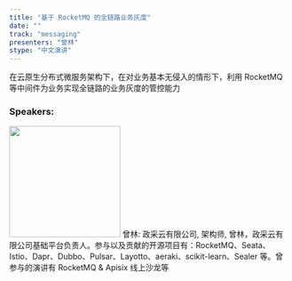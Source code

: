 ```yaml
---
title: "基于 RocketMQ 的全链路业务灰度"
date: "" 
track: "messaging"
presenters: "曾林"
stype: "中文演讲"
---
```

在云原生分布式微服务架构下，在对业务基本无侵入的情形下，利用 RocketMQ 等中间件为业务实现全链路的业务灰度的管控能力
 ### Speakers: 
 <img src="images/speaker/1237.png" width="200" />
 曾林: 政采云有限公司, 架构师, 曾林，政采云有限公司基础平台负责人。参与以及贡献的开源项目有：RocketMQ、Seata、Istio、Dapr、Dubbo、Pulsar、Layotto、aeraki、scikit-learn、Sealer 等。曾参与的演讲有 RocketMQ & Apisix 线上沙龙等
 